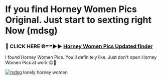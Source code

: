 # If you find Horney Women Pics Original. Just start to sexting right Now (mdsg)

<h3>🔴 CLICK HERE 🌐==►► <a href="https://tinyurl.com/mtbk5fxa" rel="nofollow">Horney Women Pics Updated finder</a></h3>

I found Horney Women Pics. You'll definitely like. Just don't open Horney Women Pics at work 😉💬

[![mdsg](https://i.imgur.com/Q8WKrnY.jpeg)](https://tinyurl.com/mtbk5fxa)
lonely horney women
